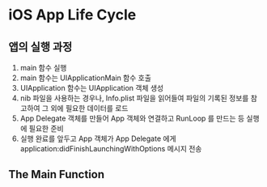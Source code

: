 
# iOS App Life Cycle
## 앱의 실행 과정
1. main 함수 실행
2. main 함수는 UIApplicationMain 함수 호출
3. UIApplication 함수는 UIApplication 객체 생성
4. nib 파일을 사용하는 경우나, Info.plist 파일을 읽어들여 파일의 기록된 정보를 참고하여 그 외에 필요한 데이터를 로드
5. App Delegate 객체를 만들어 App 객체와 연결하고 RunLoop 를 만드는 등 실행에 필요한 준비
6. 실행 완료를 앞두고 App 객체가 App Delegate 에게 application:didFinishLaunchingWithOptions 메시지 전송


## The Main Function
